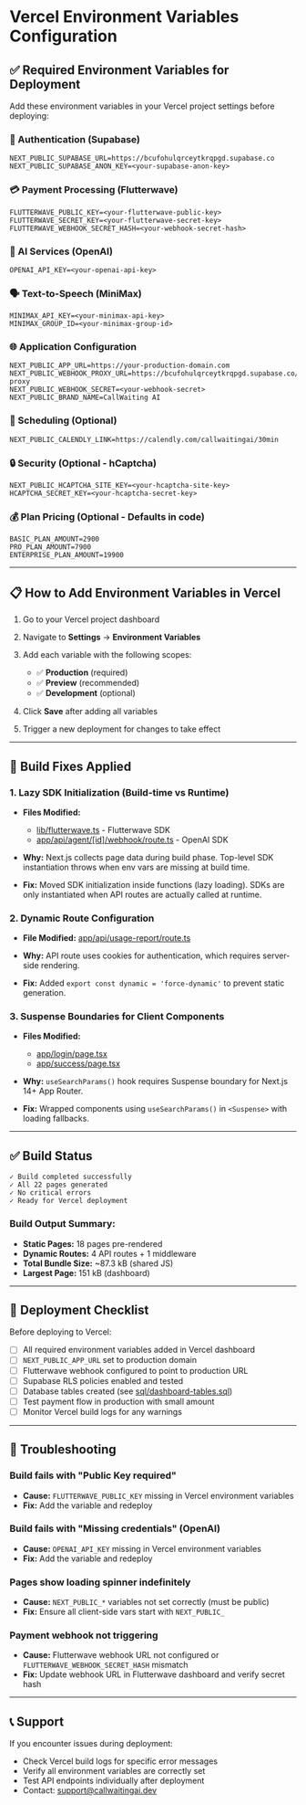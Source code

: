 # Vercel Environment Variables Configuration

## ✅ Required Environment Variables for Deployment

Add these environment variables in your Vercel project settings before deploying:

### 🔐 Authentication (Supabase)
```
NEXT_PUBLIC_SUPABASE_URL=https://bcufohulqrceytkrqpgd.supabase.co
NEXT_PUBLIC_SUPABASE_ANON_KEY=<your-supabase-anon-key>
```

### 💳 Payment Processing (Flutterwave)
```
FLUTTERWAVE_PUBLIC_KEY=<your-flutterwave-public-key>
FLUTTERWAVE_SECRET_KEY=<your-flutterwave-secret-key>
FLUTTERWAVE_WEBHOOK_SECRET_HASH=<your-webhook-secret-hash>
```

### 🤖 AI Services (OpenAI)
```
OPENAI_API_KEY=<your-openai-api-key>
```

### 🗣️ Text-to-Speech (MiniMax)
```
MINIMAX_API_KEY=<your-minimax-api-key>
MINIMAX_GROUP_ID=<your-minimax-group-id>
```

### 🌐 Application Configuration
```
NEXT_PUBLIC_APP_URL=https://your-production-domain.com
NEXT_PUBLIC_WEBHOOK_PROXY_URL=https://bcufohulqrceytkrqpgd.supabase.co/functions/v1/webhook-proxy
NEXT_PUBLIC_WEBHOOK_SECRET=<your-webhook-secret>
NEXT_PUBLIC_BRAND_NAME=CallWaiting AI
```

### 📅 Scheduling (Optional)
```
NEXT_PUBLIC_CALENDLY_LINK=https://calendly.com/callwaitingai/30min
```

### 🔒 Security (Optional - hCaptcha)
```
NEXT_PUBLIC_HCAPTCHA_SITE_KEY=<your-hcaptcha-site-key>
HCAPTCHA_SECRET_KEY=<your-hcaptcha-secret-key>
```

### 💰 Plan Pricing (Optional - Defaults in code)
```
BASIC_PLAN_AMOUNT=2900
PRO_PLAN_AMOUNT=7900
ENTERPRISE_PLAN_AMOUNT=19900
```

---

## 📋 How to Add Environment Variables in Vercel

1. Go to your Vercel project dashboard
2. Navigate to **Settings** → **Environment Variables**
3. Add each variable with the following scopes:
   - ✅ **Production** (required)
   - ✅ **Preview** (recommended)
   - ✅ **Development** (optional)

4. Click **Save** after adding all variables
5. Trigger a new deployment for changes to take effect

---

## 🔧 Build Fixes Applied

### 1. **Lazy SDK Initialization** (Build-time vs Runtime)
   - **Files Modified:**
     - [lib/flutterwave.ts](lib/flutterwave.ts) - Flutterwave SDK
     - [app/api/agent/[id]/webhook/route.ts](app/api/agent/[id]/webhook/route.ts) - OpenAI SDK

   - **Why:** Next.js collects page data during build phase. Top-level SDK instantiation throws when env vars are missing at build time.

   - **Fix:** Moved SDK initialization inside functions (lazy loading). SDKs are only instantiated when API routes are actually called at runtime.

### 2. **Dynamic Route Configuration**
   - **File Modified:** [app/api/usage-report/route.ts](app/api/usage-report/route.ts)

   - **Why:** API route uses cookies for authentication, which requires server-side rendering.

   - **Fix:** Added `export const dynamic = 'force-dynamic'` to prevent static generation.

### 3. **Suspense Boundaries for Client Components**
   - **Files Modified:**
     - [app/login/page.tsx](app/login/page.tsx)
     - [app/success/page.tsx](app/success/page.tsx)

   - **Why:** `useSearchParams()` hook requires Suspense boundary for Next.js 14+ App Router.

   - **Fix:** Wrapped components using `useSearchParams()` in `<Suspense>` with loading fallbacks.

---

## ✅ Build Status

```
✓ Build completed successfully
✓ All 22 pages generated
✓ No critical errors
✓ Ready for Vercel deployment
```

### Build Output Summary:
- **Static Pages:** 18 pages pre-rendered
- **Dynamic Routes:** 4 API routes + 1 middleware
- **Total Bundle Size:** ~87.3 kB (shared JS)
- **Largest Page:** 151 kB (dashboard)

---

## 🚀 Deployment Checklist

Before deploying to Vercel:

- [ ] All required environment variables added in Vercel dashboard
- [ ] `NEXT_PUBLIC_APP_URL` set to production domain
- [ ] Flutterwave webhook configured to point to production URL
- [ ] Supabase RLS policies enabled and tested
- [ ] Database tables created (see [sql/dashboard-tables.sql](sql/dashboard-tables.sql))
- [ ] Test payment flow in production with small amount
- [ ] Monitor Vercel build logs for any warnings

---

## 🐛 Troubleshooting

### Build fails with "Public Key required"
- **Cause:** `FLUTTERWAVE_PUBLIC_KEY` missing in Vercel environment variables
- **Fix:** Add the variable and redeploy

### Build fails with "Missing credentials" (OpenAI)
- **Cause:** `OPENAI_API_KEY` missing in Vercel environment variables
- **Fix:** Add the variable and redeploy

### Pages show loading spinner indefinitely
- **Cause:** `NEXT_PUBLIC_*` variables not set correctly (must be public)
- **Fix:** Ensure all client-side vars start with `NEXT_PUBLIC_`

### Payment webhook not triggering
- **Cause:** Flutterwave webhook URL not configured or `FLUTTERWAVE_WEBHOOK_SECRET_HASH` mismatch
- **Fix:** Update webhook URL in Flutterwave dashboard and verify secret hash

---

## 📞 Support

If you encounter issues during deployment:
- Check Vercel build logs for specific error messages
- Verify all environment variables are correctly set
- Test API endpoints individually after deployment
- Contact: support@callwaitingai.dev
